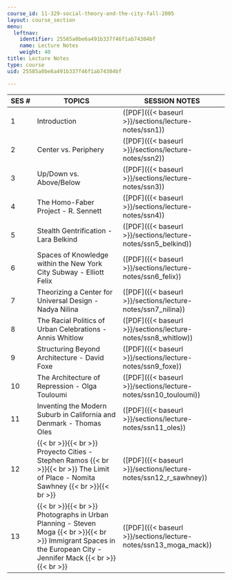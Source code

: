 ```yaml
---
course_id: 11-329-social-theory-and-the-city-fall-2005
layout: course_section
menu:
  leftnav:
    identifier: 25585a0be6a491b337f46f1ab74304bf
    name: Lecture Notes
    weight: 40
title: Lecture Notes
type: course
uid: 25585a0be6a491b337f46f1ab74304bf

---
```


| SES # | TOPICS | SESSION NOTES |
| --- | --- | --- |
| 1 | Introduction | ([PDF]({{< baseurl >}}/sections/lecture-notes/ssn1)) |
| 2 | Center vs. Periphery | ([PDF]({{< baseurl >}}/sections/lecture-notes/ssn2)) |
| 3 | Up/Down vs. Above/Below | ([PDF]({{< baseurl >}}/sections/lecture-notes/ssn3)) |
| 4 | The Homo-Faber Project - R. Sennett | ([PDF]({{< baseurl >}}/sections/lecture-notes/ssn4)) |
| 5 | Stealth Gentrification - Lara Belkind | ([PDF]({{< baseurl >}}/sections/lecture-notes/ssn5_belkind)) |
| 6 | Spaces of Knowledge within the New York City Subway - Elliott Felix | ([PDF]({{< baseurl >}}/sections/lecture-notes/ssn6_felix)) |
| 7 | Theorizing a Center for Universal Design - Nadya Nilina | ([PDF]({{< baseurl >}}/sections/lecture-notes/ssn7_nilina)) |
| 8 | The Racial Politics of Urban Celebrations - Annis Whitlow | ([PDF]({{< baseurl >}}/sections/lecture-notes/ssn8_whitlow)) |
| 9 | Structuring Beyond Architecture - David Foxe | ([PDF]({{< baseurl >}}/sections/lecture-notes/ssn9_foxe)) |
| 10 | The Architecture of Repression - Olga Touloumi | ([PDF]({{< baseurl >}}/sections/lecture-notes/ssn10_touloumi)) |
| 11 | Inventing the Modern Suburb in California and Denmark - Thomas Oles | ([PDF]({{< baseurl >}}/sections/lecture-notes/ssn11_oles)) |
| 12 |  {{< br >}}{{< br >}} Proyecto Cities - Stephen Ramos {{< br >}}{{< br >}} The Limit of Place - Nomita Sawhney {{< br >}}{{< br >}}  | ([PDF]({{< baseurl >}}/sections/lecture-notes/ssn12_r_sawhney)) |
| 13 |  {{< br >}}{{< br >}} Photographs in Urban Planning - Steven Moga {{< br >}}{{< br >}} Immigrant Spaces in the European City - Jennifer Mack {{< br >}}{{< br >}}  | ([PDF]({{< baseurl >}}/sections/lecture-notes/ssn13_moga_mack))